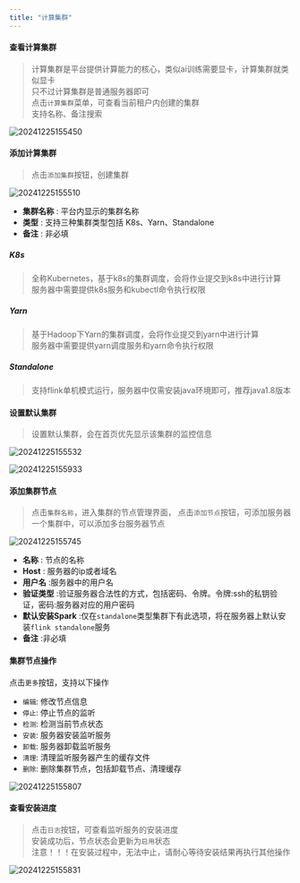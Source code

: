 ```yaml
---
title: "计算集群"
---
```


#### 查看计算集群

> 计算集群是平台提供计算能力的核心，类似ai训练需要显卡，计算集群就类似显卡   
> 只不过计算集群是普通服务器即可   
> 点击`计算集群`菜单，可查看当前租户内创建的集群  
> 支持名称、备注搜索

![20241225155450](https://img.isxcode.com/picgo/20241225155450.png)

#### 添加计算集群

> 点击`添加集群`按钮，创建集群

![20241225155510](https://img.isxcode.com/picgo/20241225155510.png)

- **集群名称** : 平台内显示的集群名称 
- **类型** : 支持三种集群类型包括 K8s、Yarn、Standalone 
- **备注** : 非必填

##### K8s

> 全称Kubernetes，基于k8s的集群调度，会将作业提交到k8s中进行计算   
> 服务器中需要提供k8s服务和kubectl命令执行权限

##### Yarn

> 基于Hadoop下Yarn的集群调度，会将作业提交到yarn中进行计算   
> 服务器中需要提供yarn调度服务和yarn命令执行权限

##### Standalone

> 支持flink单机模式运行，服务器中仅需安装java环境即可，推荐java1.8版本  

#### 设置默认集群

> 设置默认集群，会在首页优先显示该集群的监控信息

![20241225155532](https://img.isxcode.com/picgo/20241225155532.png)

![20241225155933](https://img.isxcode.com/picgo/20241225155933.png)

#### 添加集群节点

> 点击`集群名称`，进入集群的节点管理界面， 点击`添加节点`按钮，可添加服务器  
> 一个集群中，可以添加多台服务器节点

![20241225155745](https://img.isxcode.com/picgo/20241225155745.png)

- **名称** : 节点的名称 
- **Host** : 服务器的ip或者域名 
- **用户名** :服务器中的用户名 
- **验证类型** :验证服务器合法性的方式，包括密码、令牌。令牌:ssh的私钥验证，密码:服务器对应的用户密码 
- **默认安装Spark** :仅在`standalone`类型集群下有此选项，将在服务器上默认安装`flink standalone`服务 
- **备注** :非必填

#### 集群节点操作

点击`更多`按钮，支持以下操作 
- `编辑`: 修改节点信息 
- `停止`: 停止节点的监听 
- `检测`: 检测当前节点状态 
- `安装`: 服务器安装监听服务 
- `卸载`: 服务器卸载监听服务 
- `清理`: 清理监听服务器产生的缓存文件 
- `删除`: 删除集群节点，包括卸载节点、清理缓存 

![20241225155807](https://img.isxcode.com/picgo/20241225155807.png)

#### 查看安装进度

> 点击`日志`按钮，可查看监听服务的安装进度   
> 安装成功后，节点状态会更新为`启用`状态  
> 注意！！！在安装过程中，无法中止，请耐心等待安装结果再执行其他操作

![20241225155831](https://img.isxcode.com/picgo/20241225155831.png)

